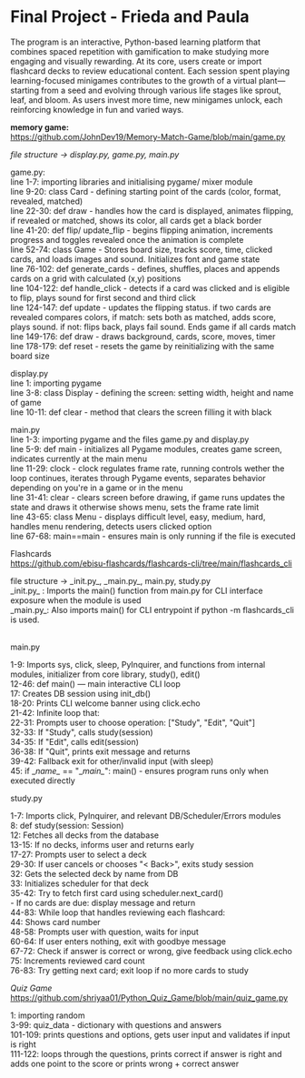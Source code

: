 # Final Project - Frieda and Paula
The program is an interactive, Python-based learning platform that combines spaced repetition 
with gamification to make studying more engaging and visually rewarding. At its core, 
users create or import flashcard decks to review educational content. 
Each session spent playing learning-focused minigames 
contributes to the growth of a virtual plant—starting from a seed and evolving 
through various life stages like sprout, leaf, and bloom.
As users invest more time, new minigames unlock, each reinforcing knowledge in 
fun and varied ways. 


<b>memory game:</b><br>
https://github.com/JohnDev19/Memory-Match-Game/blob/main/game.py <br>

*file structure -> display.py, game.py, main.py* <br>

game.py: <br>
line 1-7: importing libraries and initialising pygame/ mixer module <br>
line 9-20: class Card - defining starting point of the cards (color, format, revealed, matched) <br>
line 22-30: def draw -  handles how the card is displayed, animates flipping, if revealed or matched, shows its color, all cards get a black border<br>
line 41-20: def flip/ update_flip - begins flipping animation, increments progress and toggles revealed once the animation is complete <br>
line 52-74: class Game - Stores board size, tracks score, time, clicked cards, and loads images and sound. Initializes font and game state <br>
line 76-102: def generate_cards - defines, shuffles, places and appends cards on a grid with calculated (x,y) positions<br>
line 104-122: def handle_click - detects if a card was clicked and is eligible to flip, plays sound for first second and third click<br>
line 124-147: def update - updates the flipping status. if two cards are revealed compares colors, if match: sets both as matched, adds score, plays sound. if not: flips back, plays fail sound. Ends game if all cards match <br>
line 149-176: def draw - draws background, cards, score, moves, timer<br>
line 178-179: def reset - resets the game by reinitializing with the same board size <br>

display.py <br>
line 1: importing pygame <br>
line 3-8: class Display - defining the screen: setting width, height and name of game <br>
line 10-11: def clear - method that clears the screen filling it with black

main.py <br>
line 1-3: importing pygame and the files game.py and display.py <br>
line 5-9: def main - initializes all Pygame modules, creates game screen, indicates currently at the main menu<br>
line 11-29: clock - clock regulates frame rate, running controls wether the loop continues, iterates through Pygame events, separates behavior depending on you're in a game or in the menu <br>
line 31-41: clear - clears screen before drawing, if game runs updates the state and draws it otherwise shows menu, sets the frame rate limit<br>
line 43-65: class Menu - displays difficult level, easy, medium, hard, handles menu rendering, detects users clicked option<br>
line 67-68: main==main - ensures main is only running if the file is executed

Flashcards <br>
https://github.com/ebisu-flashcards/flashcards-cli/tree/main/flashcards_cli

file structure -> \_init.py\_, \_main.py\_, main.py, study.py <br>
\_init.py\_ :  Imports the main() function from main.py for CLI interface exposure when the module is used  <br>
\_main.py\_:  Also imports main() for CLI entrypoint if python -m flashcards_cli is used.

<br> main.py <br>

1-9: Imports sys, click, sleep, PyInquirer, and functions from internal modules, initializer from core library, study(), edit() <br>
12-46: def main() — main interactive CLI loop <br>
17: Creates DB session using init_db()<br>
18-20: Prints CLI welcome banner using click.echo<br>
21-42: Infinite loop that:<br>
    22-31: Prompts user to choose operation: ["Study", "Edit", "Quit"]<br>
    32-33: If "Study", calls study(session)<br>
    34-35: If "Edit", calls edit(session)<br>
    36-38: If "Quit", prints exit message and returns<br>
    39-42: Fallback exit for other/invalid input (with sleep)<br>
    45: if \__name\__ == "\__main\__": main() - ensures program runs only when executed directly <br>

study.py <br>

1-7: Imports click, PyInquirer, and relevant DB/Scheduler/Errors modules<br>
8: def study(session: Session)<br>
12: Fetches all decks from the database<br>
13-15: If no decks, informs user and returns early<br>
17-27: Prompts user to select a deck <br>
29-30: If user cancels or chooses "< Back>", exits study session<br>
32: Gets the selected deck by name from DB<br>
33: Initializes scheduler for that deck<br>
35-42: Try to fetch first card using scheduler.next_card()<br>
    - If no cards are due: display message and return<br>
44-83: While loop that handles reviewing each flashcard:<br>
    44: Shows card number<br>
    48-58: Prompts user with question, waits for input<br>
    60-64: If user enters nothing, exit with goodbye message<br>
    67-72: Check if answer is correct or wrong, give feedback using click.echo<br>
    75: Increments reviewed card count<br>
    76-83: Try getting next card; exit loop if no more cards to study<br>


*Quiz Game*<br>
https://github.com/shriyaa01/Python_Quiz_Game/blob/main/quiz_game.py

1: importing random<br>
3-99: quiz_data - dictionary with questions and answers<br>
101-109: prints questions and options, gets user input and validates if input is right<br>
111-122: loops through the questions, prints correct if answer is right and adds one point to the score or prints wrong + correct answer <br>

